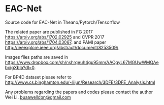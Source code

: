 # EAC-Net
Source code for EAC-Net in Theano/Pytorch/Tensorflow

The related paper are published in FG 2017 https://arxiv.org/abs/1702.02925   and  CVPR 2017 https://arxiv.org/abs/1704.03067.
and PAMI paper http://ieeexplore.ieee.org/abstract/document/8253509/

Images files paths are saved in https://www.dropbox.com/sh/nshrqeuh4gu95mn/AACgyL67MGUwWMQAebcigXbla?dl=0.

For BP4D dataset please refer to http://www.cs.binghamton.edu/~lijun/Research/3DFE/3DFE_Analysis.html

Any problems regarding the papers and codes please contact the author Wei Li. buaawelldon@gmail.com

